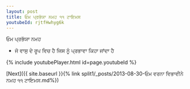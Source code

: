 ```yaml
---
layout: post
title: ਓਮ ਪ੍ਰਭੱਯਾ ਨਮਹ ੧੧ ਟਾਇਮਸ
youtubeId: rjtfHwhyg6k
---
```

 
 
 ਓਮ ਪ੍ਰਭੱਯਾ ਨਮਹ  
 
 -  ਜੋ ਵਾਸੁ ਦੇ ਰੂਪ ਵਿਚ ਹੈ ਜਿਸ ਨੂੰ ਪ੍ਰਭਾਵਾ ਕਿਹਾ ਜਾਂਦਾ ਹੈ 
 
  
 
  
 
 
 
 
 
 


{% include youtubePlayer.html id=page.youtubeId %}
 
[Next]({{ site.baseurl }}{% link  split1/_posts/2013-08-30-ਓਮ ਵਰਨਾ ਵਿਭਾਵੀਨੇ ਨਮਹ ੧੧ ਟਾਇਮਸ.md%})
 
